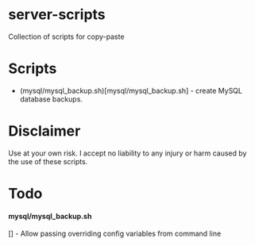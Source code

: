 # server-scripts

Collection of scripts for copy-paste


# Scripts

- (mysql/mysql_backup.sh)[mysql/mysql_backup.sh] - create MySQL database backups.



# Disclaimer

Use at your own risk. I accept no liability to any injury or harm caused by the use of these scripts.

# Todo

#### mysql/mysql_backup.sh

[] - Allow passing overriding config variables from command line 